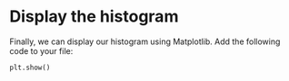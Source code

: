 # Display the histogram

Finally, we can display our histogram using Matplotlib. Add the following code to your file:

```python
plt.show()
```
